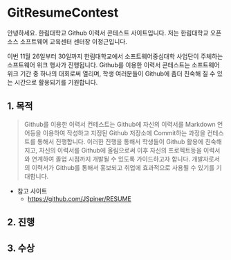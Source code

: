 # GitResumeContest

안녕하세요. 한림대학교 Github 이력서 콘테스트 사이트입니다.
저는 한림대학교 오픈소스 소프트웨어 교육센터 센터장 이정근입니다.

이번 11월 26일부터 30일까지 한림대학교에서 소프트웨어중심대학 사업단이 주체하는 소프트웨어 위크 행사가 진행됩니다.
Github를 이용한 이력서 콘테스트는 소프트웨어 위크 기간 중 하나의 대회로써 열리며, 학생 여러분들이 Github에 좀더 친숙해 질 수 있는 시간으로 활용되기를 기원합니다.

## 1. 목적
>Github를 이용한 이력서 컨테스트는 Github에 자신의 이력서를 Markdown 언어등을 이용하여 작성하고 지정된 Github 저장소에 Commit하는 과정을 컨테스트를 통해서 진행합니다. 이러한 진행을 통해서 학생들이 Github 활용에 친숙해지고, 자신의 이력서를 Github에 올림으로써 이후 자신의 프로젝트등을 이력서와 연계하여 졸업 시점까지 개발될 수 있도록 가이드하고자 합니다. 개발자로서의 이력서가 Github를 통해서 홍보되고 취업에 효과적으로 사용될 수 있기를 기대합니다.

  - 참고 사이트
     - https://github.com/JSpiner/RESUME

## 2. 진행


## 3. 수상


